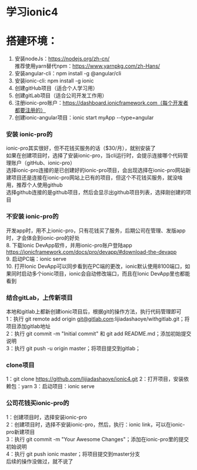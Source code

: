 # 学习ionic4
# 搭建环境：
1.	安装nodeJs：https://nodejs.org/zh-cn/<br>
推荐使用yarn替代npm：https://www.yarnpkg.com/zh-Hans/
2.	安装angular-cli：npm install -g @angular/cli
3.	安装ionic-cli: npm install -g ionic
4.	创建gitHub项目（适合个人学习用）<br>
5.	创建gitLab项目（适合公司开发工作用）<br>
6.  注册ionic-pro账户：https://dashboard.ionicframework.com（每个开发者都要注册的）<br>
7.	创建ionic-angular项目：ionic start myApp --type=angular<br>
### 安装 ionic-pro的
ionic-pro其实很好，但不花钱买服务的话（$30/月），就别安装了<br>
如果在创建项目时，选择了安装ionic-pro，当cli运行时，会提示连接哪个代码管理账户（gitHub、ionic-pro）<br>
选择ionic-pro连接的是已创建好的ionic-pro项目，会出现选择在ionic-pro网站新建项目还是连接在ionic-pro网站上已有的项目，但这个不花钱买服务，就没啥用，推荐个人使用github<br>
选择github连接的是github项目，然后会显示出github项目列表，选择刚创建的项目<br>
### 不安装 ionic-pro的
开发app时，用不上ionic-pro，只有花钱买了服务，后期公司在管理、发版app时，才会体会到ionic-pro的好处<br>
8.	下载Ionic DevApp软件，并用ionic-pro账户登陆app<br>
https://ionicframework.com/docs/pro/devapp/#download-the-devapp<br>
9.	启动PC端：ionic serve<br>
10.	打开Ionic DevApp可以同步看到在PC端的更改，ionic默认使用8100端口，如果同时启动多个ionic项目，ionic会自动修改端口，而且在Ionic DevApp里也都能看到
### 结合gitLab，上传新项目
本地和gitlab上都新创建ionic项目后，根据git的操作方法，执行代码管理即可<br>
1：执行 git remote add origin git@gitlab.com:lijiadashaoye/withgitlab.git；将项目添加gitlab地址<br>
2：执行 git commit -m "Initial commit" 和 git add README.md；添加初始提交说明<br>
3：执行 git push -u origin master；将项目提交到gitlab；<br>
### clone项目
1：git clone https://github.com/lijiadashaoye/ionic4.git
2：打开项目，安装依赖包：yarn
3：启动项目：ionic serve
### 公司花钱买ionic-pro的
1：创建项目时，选择安装ionic-pro<br>
2：创建项目时，选择不安装ionic-pro，然后，执行：ionic link，可以在ionic-pro新建项目<br>
3：执行 git commit -m "Your Awesome Changes"；添加在ionic-pro里的提交初始说明<br>
4：执行 git push ionic master；将项目提交到master分支<br>
后续的操作没做过，就不说了


